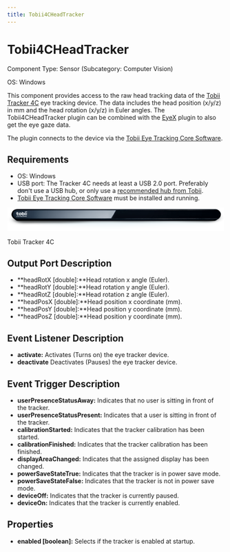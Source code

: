 ```yaml
---
title: Tobii4CHeadTracker
---
```


# Tobii4CHeadTracker

Component Type: Sensor (Subcategory: Computer Vision)  
  
OS: Windows

This component provides access to the raw head tracking data of the [Tobii Tracker 4C][1] eye tracking device. The data includes the head position (x/y/z) in mm and the head rotation (x/y/z) in Euler angles. The Tobii4CHeadTracker plugin can be combined with the [EyeX][2] plugin to also get the eye gaze data.

The plugin connects to the device via the [Tobii Eye Tracking Core Software][3].

## Requirements

*   OS: Windows
*   USB port: The Tracker 4C needs at least a USB 2.0 port. Preferably don't use a USB hub, or only use a [recommended hub from Tobii][4].
*   [Tobii Eye Tracking Core Software][5] must be installed and running.

![Screenshot: Tobii Tracker 4C plugin](img/tobiigaming_product_4c.png "Screenshot: Tobii Tracker 4C plugin")

Tobii Tracker 4C

## Output Port Description

*   **headRotX \[double\]:**Head rotation x angle (Euler).
*   **headRotY \[double\]:**Head rotation y angle (Euler).
*   **headRotZ \[double\]:**Head rotation z angle (Euler).
*   **headPosX \[double\]:**Head position x coordinate (mm).
*   **headPosY \[double\]:**Head position y coordinate (mm).
*   **headPosZ \[double\]:**Head position y coordinate (mm).

## Event Listener Description

*   **activate:** Activates (Turns on) the eye tracker device.
*   **deactivate** Deactivates (Pauses) the eye tracker device.

## Event Trigger Description

*   **userPresenceStatusAway:** Indicates that no user is sitting in front of the tracker.
*   **userPresenceStatusPresent:** Indicates that a user is sitting in front of the tracker.
*   **calibrationStarted:** Indicates that the tracker calibration has been started.
*   **calibrationFinished:** Indicates that the tracker calibration has been finished.
*   **displayAreaChanged:** Indicates that the assigned display has been changed.
*   **powerSaveStateTrue:** Indicates that the tracker is in power save mode.
*   **powerSaveStateFalse:** Indicates that the tracker is not in power save mode.
*   **deviceOff:** Indicates that the tracker is currently paused.
*   **deviceOn:** Indicates that the tracker is currently enabled.

## Properties

*   **enabled \[boolean\]:** Selects if the tracker is enabled at startup.

[1]: https://tobiigaming.com/eye-tracker-4c/
[2]: http://asterics.github.io/AsTeRICS/AsTeRICS-Help/master/Plugins/sensors/EyeX.htm
[3]: https://tobiigaming.com/getstarted/
[4]: https://help.tobii.com/hc/en-us/articles/212907389-Recommended-USB-2-0-hubs
[5]: https://tobiigaming.com/getstarted/
